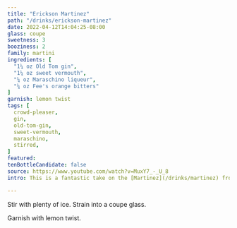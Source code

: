 ```yaml
---
title: "Erickson Martinez"
path: "/drinks/erickson-martinez"
date: 2022-04-12T14:04:25-08:00
glass: coupe
sweetness: 3
booziness: 2
family: martini
ingredients: [
  "1¼ oz Old Tom gin",
  "1¼ oz sweet vermouth",
  "¼ oz Maraschino liqueur",
  "¼ oz Fee's orange bitters"
]
garnish: lemon twist
tags: [
  crowd-pleaser,
  gin,
  old-tom-gin,
  sweet-vermouth,
  maraschino,
  stirred,
]
featured:
tenBottleCandidate: false
source: https://www.youtube.com/watch?v=MuxY7_-_U_8
intro: This is a fantastic take on the [Martinez](/drinks/martinez) from YouTuber [Anders Erickson](https://www.youtube.com/watch?v=MuxY7_-_U_8). It works largely because Fee's orange bitters are so much brighter and more citrus forward than other orange bitters. If you don't have Fee's, reduce the orange bitters significantly.

---
```

Stir with plenty of ice. Strain into a coupe glass.

Garnish with lemon twist.
